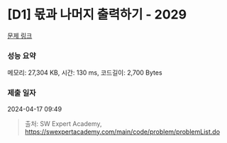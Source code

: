 # [D1] 몫과 나머지 출력하기 - 2029 

[문제 링크](https://swexpertacademy.com/main/code/problem/problemDetail.do?contestProbId=AV5QGNvKAtEDFAUq) 

### 성능 요약

메모리: 27,304 KB, 시간: 130 ms, 코드길이: 2,700 Bytes

### 제출 일자

2024-04-17 09:49



> 출처: SW Expert Academy, https://swexpertacademy.com/main/code/problem/problemList.do